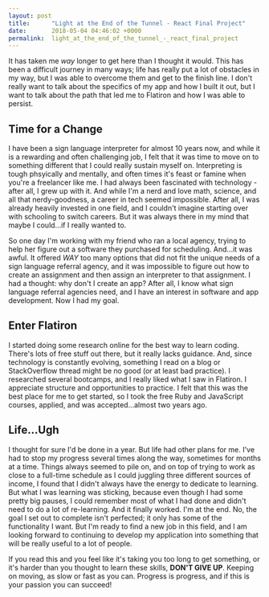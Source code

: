 ```yaml
---
layout: post
title:      "Light at the End of the Tunnel - React Final Project"
date:       2018-05-04 04:46:02 +0000
permalink:  light_at_the_end_of_the_tunnel_-_react_final_project
---
```


It has taken me *way* longer to get here than I thought it would. This has been a difficult journey in many ways; life has really put a lot of obstacles in my way, but I was able to overcome them and get to the finish line. I don't really want to talk about the specifics of my app and how I built it out, but I want to talk about the path that led me to Flatiron and how I was able to persist.

## Time for a Change
I have been a sign language interpreter for almost 10 years now, and while it is a rewarding and often challenging job, I felt that it was time to move on to something different that I could really sustain myself on. Interpreting is tough phsyically and mentally, and often times it's feast or famine when you're a freelancer like me. I had always been fascinated with technology - after all, I grew up with it. And while I'm a nerd and love math, science, and all that nerdy-goodness, a career in tech seemed impossible. After all, I was already heavily invested in one field, and I couldn't imagine starting over with schooling to switch careers. But it was always there in my mind that maybe I could...if I really wanted to.

So one day I'm working with my friend who ran a local agency, trying to help her figure out a software they purchased for scheduling. And...it was awful. It offered *WAY* too many options that did not fit the unique needs of a sign language referral agency, and it was impossible to figure out how to create an assignment and then assign an interpreter to that assignment. I had a thought: why don't I create an app? After all, I know what sign language referral agencies need, and I have an interest in software and app development. Now I had my goal. 

## Enter Flatiron
I started doing some research online for the best way to learn coding. There's lots of free stuff out there, but it really lacks guidance. And, since technology is constantly evolving, something I read on a blog or StackOverflow thread might be no good (or at least bad practice). I researched several bootcamps, and I really liked what I saw in Flatiron. I appreciate structure and opportunities to practice. I felt that this was the best place for me to get started, so I took the free Ruby and JavaScript courses, applied, and was accepted...almost two years ago.

## Life...Ugh
I thought for sure I'd be done in a year. But life had other plans for me. I've had to stop my progress several times along the way, sometimes for months at a time. Things always seemed to pile on, and on top of trying to work as close to a full-time schedule as I could juggling three different sources of income, I found that I didn't always have the energy to dedicate to learning. But what I was learning was sticking, because even though I had some pretty big pauses, I could remember most of what I had done and didn't need to do a lot of re-learning. And it finally worked. I'm at the end. No, the goal I set out to complete isn't perfected; it only has some of the functionality I want. But I'm ready to find a new job in this field, and I am looking forward to continuing to develop my application into something that will be really useful to a lot of people. 

If you read this and you feel like it's taking you too long to get something, or it's harder than you thought to learn these skills, **DON'T GIVE UP**. Keeping on moving, as slow or fast as you can. Progress is progress, and if this is your passion you can succeed!

